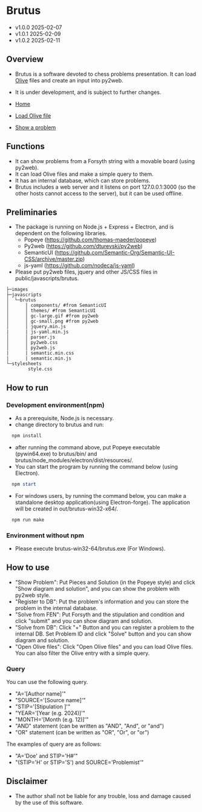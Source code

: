 # Brutus
 - v1.0.0 2025-02-07
 - v1.0.1 2025-02-09
 - v1.0.2 2025-02-11

## Overview
 - Brutus is a software devoted to chess problems presentation. It can load [Olive](https://github.com/dturevski/olive-gui) files and create an input into py2web.
 - It is under development, and is subject to further changes.

 - [Home](README_imgs/ss1.png)
 - [Load Olive file](README_imgs/ss2.png)
 - [Show a problem](README_imgs/ss3.png)

## Functions
 - It can show problems from a Forsyth string with a movable board (using py2web).
 - It can load Olive files and make a simple query to them.
 - It has an internal database, which can store problems.
 - Brutus includes a web server and it listens on port 127.0.0.1:3000 (so the other hosts cannot access to the server), but it can be used offline.

## Preliminaries
 - The package is running on Node.js + Express + Electron, and is dependent on the following libraries.
   + Popeye (https://github.com/thomas-maeder/popeye)
   + Py2web (https://github.com/dturevski/py2web)
   + SemanticUI (https://github.com/Semantic-Org/Semantic-UI-CSS/archive/master.zip)
   + js-yaml (https://github.com/nodeca/js-yaml)
 - Please put py2web files, jquery and other JS/CSS files in public/javascripts/brutus.
```
├─images
├─javascripts
│  └─brutus
│      │ components/ #from SemanticUI
│      │ themes/ #from SemanticUI
│      │ gc-large.gif #from py2web
│      │ gc-small.png #from py2web
│      │ jquery.min.js 
|      | js-yaml.min.js
│      │ parser.js
│      │ py2web.css
│      │ py2web.js
|      | semantic.min.css
|      | semantic.min.js
└─stylesheets
        style.css
```

## How to run
### Development environment(npm)
 - As a prerequisite, Node.js is necessary.
 - change directory to brutus and run:
 ```powershell
   npm install
 ``` 

 - after running the command above, put Popeye executable (pywin64.exe) to brutus/bin/ and brutus/node_modules/electron/dist/resources/.
 - You can start the program by running the command below (using Electron).
 ```powershell
   npm start
 ```

- For windows users, by running the command below, you can make a standalone desktop application(using Electron-forge).
  The application will be created in out/brutus-win32-x64/. 
 ```powershell
   npm run make
 ```

### Environment without npm
- Please execute brutus-win32-64/brutus.exe (For Windows).

## How to use
- "Show Problem": Put Pieces and Solution (in the Popeye style) and click "Show diagram and solution", and you can show the problem with py2web style.
- "Register to DB": Put the problem's information and you can store the problem in the internal database.
- "Solve from FEN": Put Forsyth and the stipulation and condition and click "submit" and you can show diagram and solution.
- "Solve from DB": Click "+" Button and you can register a problem to the internal DB. Set Problem ID and click "Solve" button and you can show diagram and solution.
- "Open Olive files": Click "Open Olive files" and you can load Olive files. You can also filter the Olive entry with a simple query.

### Query
You can use the following query. 
- "A='[Author name]'"
- "SOURCE='[Source name]'"
- "STIP='[Stipulation ]'"
- "YEAR='[Year (e.g. 2024)]'"
- "MONTH='[Month (e.g. 12)]'"
- "AND" statement (can be written as "AND", "And", or "and")
- "OR" statement (can be written as "OR", "Or", or "or")

The examples of query are as follows:
- "A='Doe' and STIP='H#'"
- "(STIP='H' or STIP='S') and SOURCE='Problemist'"

## Disclaimer
 - The author shall not be liable for any trouble, loss and damage caused by the use of this software.

